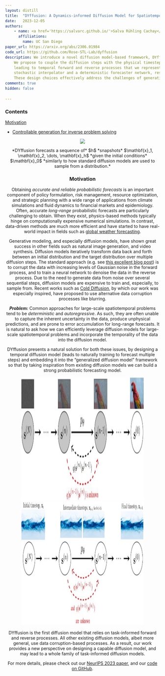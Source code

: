 ```yaml
---
layout: distill
title:  "DYffusion: A Dynamics-informed Diffusion Model for Spatiotemporal Forecasting"
date:   2023-12-05
authors: 
    - name: <a href='https://salvarc.github.io/'>Salva Rühling Cachay</a>
      affiliations:
        name: UC San Diego
paper_url: https://arxiv.org/abs/2306.01984
code_url: https://github.com/Rose-STL-Lab/dyffusion
description: We introduce a novel diffusion model-based framework, DYffusion, for large-scale probabilistic forecasting.
    We propose to couple the diffusion steps with the physical timesteps of the data, 
    leading to temporal forward and reverse processes that we represent through a 
    stochastic interpolator and a deterministic forecaster network, respectively.
    These design choices effectively address the challenges of generating stable, accurate and probabilistic rollout forecasts.
comments: true
hidden: false

---
```


<d-contents>

  <nav class="l-text figcaption">
  <h3>Contents</h3>
    <div><a href="#motivation"> Motivation </a></div>
    <ul>
      <li><a href="#controllable-generation-for-inverse-problem-solving">Controllable generation for inverse problem solving</a></li>
    </ul>
  </nav>
</d-contents>
<div align="center">

<div class='l-body'>
<img class="img-fluid rounded z-depth-1" src="https://media.giphy.com/media/v1.Y2lkPTc5MGI3NjExOXpvdHB5bGY1aWltbTdoYTdxNW03bmdxaG9tMDN6dGY1ZTZ2OWU5ZCZlcD12MV9pbnRlcm5hbF9naWZfYnlfaWQmY3Q9Zw/h7yQszDENzsSiIUOpJ/giphy.gif">
<figcaption style="text-align: center; margin-top: 10px; margin-bottom: 10px;"> *DYffusion forecasts a sequence of* $h$ *snapshots* $\mathbf{x}_1, \mathbf{x}_2, \dots, \mathbf{x}_h$
*given the initial conditions* $\mathbf{x}_0$ *similarly to how standard diffusion models are used to sample from a distribution.*</figcaption>
</div>


### Motivation

Obtaining _accurate and reliable probabilistic forecasts_ is an important component of policy formulation,
risk management, resource optimization, and strategic planning with a wide range of applications from
climate simulations and fluid dynamics to financial markets and epidemiology.
Often, accurate _long-range_ probabilistic forecasts are particularly  challenging to obtain. When they exist, physics-based methods typically hinge on computationally expensive
numerical simulations. In contrast, data-driven methods are much more efficient and have started to have real-world impact
in fields such as [global weather forecasting](https://www.ecmwf.int/en/about/media-centre/news/2023/how-ai-models-are-transforming-weather-forecasting-showcase-data).

Generative modeling, and especially diffusion models, have shown great success in other fields such as 
natural image generation, and video synthesis.
Diffusion models iteratively transform data back and forth between an initial distribution and the target distribution over multiple diffusion steps.
The standard approach (e.g. see [this excellent blog post](https://lilianweng.github.io/posts/2021-07-11-diffusion-models/))
is to corrupt the data with increasing levels of Gaussian noise in the forward process,
and to train a neural network to denoise the data in the reverse process. 
Due to the need to generate data from noise over several sequential steps, diffusion models are expensive to train and, especially, to sample from.
Recent works such as [Cold Diffusion](https://arxiv.org/abs/2208.09392), by which our work was especially inspired, have proposed to use alternative data corruption processes like blurring. 

_**Problem:**_ Common approaches for large-scale spatiotemporal problems tend to be _deterministic_ and _autoregressive_.
As such, they are often unable to capture the inherent uncertainty in the data, produce unphysical predictions,
and are prone to error accumulation for long-range forecasts. It is natural to ask how we can efficiently leverage diffusion models for large-scale spatiotemporal problems
and incorporate the temporality of the data into the diffusion model.




DYffusion presents a natural solution for both these issues, by designing a temporal diffusion model (leads to naturally training to forecast multiple steps) and embedding it into the “generalized diffusion model” framework so that by taking inspiration from existing diffusion models we can build a strong probabilistic forecasting model.


<div align="center">
<img src="/assets/2023-12-05-dyffusion/noise-diagram-gaussian.jpg" width="400" height="400" alt="Gaussian diffusion" title="Gaussian noise-based diffusion model" />
<img src="/assets/2023-12-05-dyffusion/noise-diagram-dyffusion.jpg" width="400" height="400" alt="DYffusion" title="DYffusion">
<!--img src="https://raw.githubusercontent.com/Rose-STL-Lab/dyffusion/main/assets/noise-diagram-dyffusion.png" width="400" height="400" alt="DYffusion" title="DYffusion" -->
</div>


DYffusion is the first diffusion model that relies on task-informed forward and reverse processes.
All other existing diffusion models, albeit more general, use data corruption-based processes. 
As a result, our work provides a new perspective on designing a capable diffusion model, and may lead to a whole family of task-informed diffusion models.

For more details, please check out our [NeurIPS 2023 paper](https://arxiv.org/abs/2306.01984),
and our [code on GitHub](https://github.com/Rose-STL-Lab/dyffusion).


